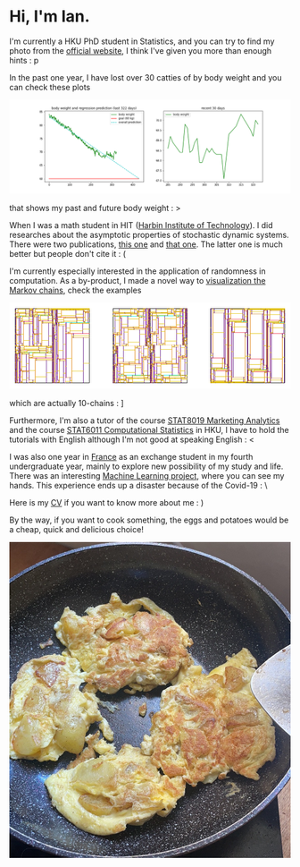 # Hi, I'm Ian. 

I'm currently a HKU PhD student in Statistics, and you can try to find my photo from the [official website](https://saasweb.hku.hk/student/2021phd.php#ianzhang), I think I've given you more than enough hints : p

In the past one year, I have lost over 30 catties of by body weight and you can check these plots

![plots](https://raw.githubusercontent.com/IanFla/Lose-Weight/main/weight.png)

that shows my past and future body weight : >

When I was a math student in HIT ([Harbin Institute of Technology](http://en.hit.edu.cn/)). I did researches about the asymptotic properties of stochastic dynamic systems. There were two publications, [this one](https://www.sciencedirect.com/science/article/abs/pii/S0893965918303215) and [that one](https://onlinelibrary.wiley.com/doi/10.1002/mma.6540). The latter one is much better but people don't cite it : (

I'm currently especially interested in the application of randomness in computation. As a by-product, I made a novel way to [visualization the Markov chains](https://arxiv.org/pdf/2107.09850.pdf), check the examples

![examples](https://raw.githubusercontent.com/IanFla/Markov-Chains/main/MC3.png)

which are actually 10-chains : ]

Furthermore, I'm also a tutor of the course [STAT8019 Marketing Analytics](https://github.com/IanFla/Teaching-Experience/blob/main/STAT8019%20Marketing%20Analytics/Tutorial_4__STAT8019.pdf) and the course [STAT6011 Computational Statistics](https://github.com/IanFla/Teaching-Experience/blob/main/STAT6011%20Computational%20Statistics/Tut%202/Tut%202%20(with%20answers).ipynb) in HKU, I have to hold the tutorials with English although I'm not good at speaking English : <

I was also one year in [France](https://www.ec-nantes.fr/english-version) as an exchange student in my fourth undergraduate year, mainly to explore new possibility of my study and life. There was an interesting [Machine Learning project](https://github.com/IanFla/IanFla.github.io/blob/main/files/EMG_based_gesture_recognition.pdf), where you can see my hands. This experience ends up a disaster because of the Covid-19 : \

Here is my [CV](https://github.com/IanFla/IanFla.github.io/blob/main/files/CV.pdf) if you want to know more about me : )

By the way, if you want to cook something, the eggs and potatoes would be a cheap, quick and delicious choice! 

![food](https://raw.githubusercontent.com/IanFla/IanFla.github.io/main/files/eggpotato.jpg) 
